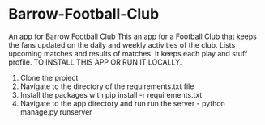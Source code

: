 # Barrow-Football-Club
An app for Barrow Football Club
This an app for a Football Club that keeps the fans updated on the daily and weekly activities of the club.
Lists upcoming matches and results of matches.
It keeps each play and stuff profile.
TO INSTALL THIS APP OR RUN IT LOCALLY.
1. Clone the project
2. Navigate to the directory of the requirements.txt file
3. Install the packages with pip install -r requirements.txt
4. Navigate to the app directory and run run the server - python manage.py runserver
